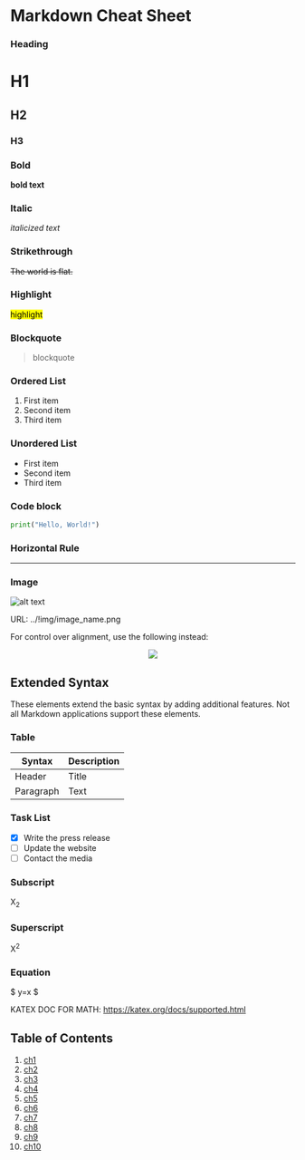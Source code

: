 # Markdown Cheat Sheet

### **Heading**

# H1
## H2
### H3

### **Bold**

**bold text**

### **Italic**

*italicized text*

### Strikethrough

~~The world is flat.~~

### **Highlight**
<mark>highlight</mark>

### **Blockquote**

> blockquote

### **Ordered List**

1. First item
2. Second item
3. Third item

### **Unordered List**

- First item
- Second item
- Third item

### **Code block**

```py
print("Hello, World!")
```

### **Horizontal Rule**

---

### **Image**

![alt text](https://www.markdownguide.org/assets/images/tux.png)

URL: ../!img/image_name.png

For control over alignment, use the following instead:
<p align="center">
  <img src="https://www.markdownguide.org/assets/images/tux.png" />
</p>
</p>

## **Extended Syntax**

These elements extend the basic syntax by adding additional features. Not all Markdown applications support these elements.

### **Table**

| Syntax | Description |
| ----------- | ----------- |
| Header | Title |
| Paragraph | Text |

### Task List

- [X] Write the press release
- [ ] Update the website
- [ ] Contact the media

### Subscript

X<sub>2</sub>

### Superscript

X<sup>2</sup>

### Equation
$
y=x
$

KATEX DOC FOR MATH: https://katex.org/docs/supported.html

## Table of Contents
1. [ch1](#link)
2. [ch2](#link)
3. [ch3](#link)
4. [ch4](#link)
5. [ch5](#link)
6. [ch6](#link)
7. [ch7](#link)
8. [ch8](#link)
9. [ch9](#link)
10. [ch10](#link)